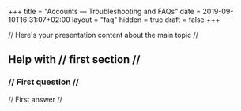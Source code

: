 +++
title = "Accounts — Troubleshooting and FAQs"
date = 2019-09-10T16:31:07+02:00
layout = "faq"
hidden = true
draft = false
+++

// Here's your presentation content about the main topic //

## Help with // first section //

### // First question //

// First answer //
